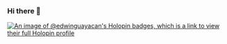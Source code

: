 ### Hi there 👋

<!--
**EdwinGuayacan/EdwinGuayacan** is a ✨ _special_ ✨ repository because its `README.md` (this file) appears on your GitHub profile.

Here are some ideas to get you started:

- 🔭 I’m currently working on ...
- 🌱 I’m currently learning ...
- 👯 I’m looking to collaborate on ...
- 🤔 I’m looking for help with ...
- 💬 Ask me about ...
- 📫 How to reach me: ...
- 😄 Pronouns: ...
- ⚡ Fun fact: ...
-->
[![An image of @edwinguayacan's Holopin badges, which is a link to view their full Holopin profile](https://holopin.me/edwinguayacan)](https://holopin.io/@edwinguayacan)
